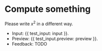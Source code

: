 # Compute something

Please write $x^2$ in a different way.
* Input: {{ test_input: input }}.
* Preview: {{ test_input.preview: preview }}.
* Feedback: TODO

